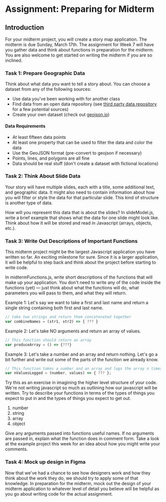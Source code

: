 # Assignment: Preparing for Midterm

## Introduction

For your midterm project, you will create a story map application. The midterm
is due Sunday, March 17th. The assignment for Week 7 will have you gather
data and think about functions in preparation for the midterm. You are also welcome
to get started on writing the midterm if you are so inclined.


### Task 1: Prepare Geographic Data

Think about what data you want to tell a story about. You can choose a dataset
from any of the following sources:

- Use data you've been working with for another class
- Find data from an open data repository (see [third party data repository](https://github.com/MUSA611-CPLN692-spring2019/datasets)
for a few potential sources)
- Create your own dataset (check out [geojson.io](http://geojson.io))

#### Data Requirements

- At least fifteen data points
- At least one property that can be used to filter the data and color the data
- Use the GeoJSON format (pre-convert to geojson if necessary)
- Points, lines, and polygons are all fine
- Data should be real stuff (don't create a dataset with fictional locations)


### Task 2: Think About Slide Data

Your story will have multiple slides, each with a title, some additional text,
and geographic data. It might also need to contain information about how you will
filter or style the data for that particular slide. This kind of structure is
another type of data.

How will you represent this data that is about the slides? In slideModel.js,
write a brief example that shows what the data for one slide might look like.
Think about how it will be stored and read in Javascript (arrays, objects, etc.).


### Task 3: Write Out Descriptions of Important Functions

This midterm project might be the largest Javascript application you have
written so far. An exciting milestone for sure. Since it is a larger
application, it will be helpful to step back and think about the project before
starting to write code.

In midtermFunctions.js, write short descriptions of the functions that will make
up your application. You don't need to write any of the code inside the functions
(yet) — just think about what the functions will do, what parameters you will
pass to them, and what they will return.

Example 1: Let's say we want to take a first and last name and return a single
string containing both first and last name.
```javascript
// take two strings and return them concatenated together
var combineNames = (str1, str2) => { ??? }
```

Example 2: Let's take NO arguments and return an array of values.
```javascript
// This function should return an array
var produceArray = () => {???}
```

Example 3: Let's take a number and an array and return nothing. Let's go
a bit further and write out some of the parts of the function we already
know.
```javascript
// This function takes a number and an array and logs the array n times
var nValuesLogged = (number, values) => { ??? };
```

Try this as an exercise in imagining the higher level structure of your
code. We're not writing javascript so much as outlining how our
javascript will be written. Try to describe your functions in terms of
the types of things you expect to put in and the types of things you
expect to get out.
1. number
2. string
3. array
4. object

Give any arguments passed into functions useful names. If no
arguments are passed in, explain what the function does in comment form.
Take a look at the example project this week for an idea about how you
might write your comments.

### Task 4: Mock up design in Figma

Now that we've had a chance to see how designers work and how they think
about the work they do, we should try to apply some of that knowledge.
In preparation for the midterm, mock out the design of your midterm
application to whatever level of detail you believe will be helpful as
you go about writing code for the actual assignment.



